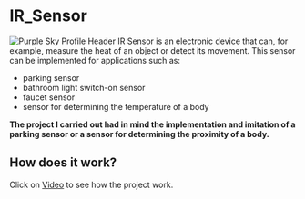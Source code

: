 # IR_Sensor
![Purple Sky Profile Header](https://github.com/SamiIonesi/IR_Sensor/assets/150432462/bb2485ef-e777-415e-9472-ed8b1103af09)
IR Sensor is an electronic device that can, for example, measure the heat of an object or detect its movement.
This sensor can be implemented for applications such as:
- parking sensor
- bathroom light switch-on sensor
- faucet sensor
- sensor for determining the temperature of a body

**The project I carried out had in mind the implementation and imitation of a parking sensor or a sensor for determining the proximity of a body.**

## How does it work?
Click on [Video](https://www.youtube.com/shorts/FhNuJRRbq8E) to see how the project work.
